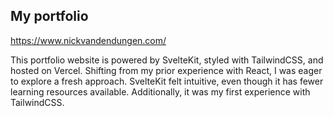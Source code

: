 ## My portfolio

https://www.nickvandendungen.com/

This portfolio website is powered by SvelteKit, styled with TailwindCSS, and hosted on Vercel. Shifting from my prior experience with React, I was eager to explore a fresh approach. SvelteKit felt intuitive, even though it has fewer learning resources available. Additionally, it was my first experience with TailwindCSS.
